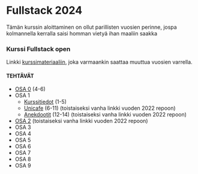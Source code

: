 # Fullstack 2024
Tämän kurssin aloittaminen on ollut parillisten vuosien perinne, jospa kolmannella kerralla saisi homman vietyä ihan maaliin saakka

### Kurssi Fullstack open
Linkki [kurssimateriaaliin](https://fullstackopen.com/), joka varmaankin saattaa muuttua vuosien varrella.

#### TEHTÄVÄT
* [OSA 0](https://github.com/ellikiiski/Fullstack-2024/tree/main/Osa%200) (4-6)
* OSA 1
  * [Kurssitiedot](https://github.com/ellikiiski/Fullstack-2024/tree/main/Osa%201/Kurssitiedot) (1-5)
  * [Unicafe](https://github.com/ellikiiski/Fullstack-2022/tree/main/osa-1/unicafe/src) (6-11) (toistaiseksi vanha linkki vuoden 2022 repoon)
  * [Anekdootit](https://github.com/ellikiiski/Fullstack-2022/tree/main/osa-1/anekdootit/src) (12-14) (toistaiseksi vanha linkki vuoden 2022 repoon)
* [OSA 2](https://github.com/ellikiiski/Fullstack-2022/tree/main/osa-2) (toistaiseksi vanha linkki vuoden 2022 repoon)
* OSA 3
* OSA 4
* OSA 5
* OSA 6
* OSA 7
* OSA 8
* OSA 9

